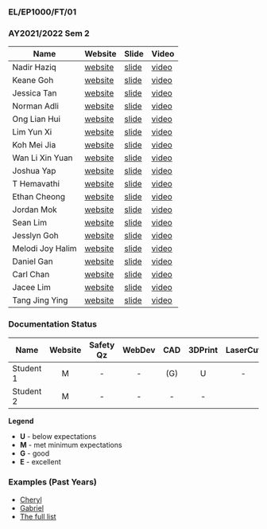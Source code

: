 ### EL/EP1000/FT/01
### AY2021/2022 Sem 2

| Name | Website | Slide | Video |
| ---- | ------- | ----- | ----- |
| Nadir Haziq | [website](https://nadirhaziq.github.io/DFABAY2021/) | [slide](https://nadirhaziq.github.io/DFABAY2021/presentation.png) | [video](https://nadirhaziq.github.io/DFABAY2021/presentation.mp4)
| Keane Goh | [website](https://keanegoh1.github.io/keanegoh1.github.io-DFAB/) | [slide](https://keanegoh1.github.io/keanegoh1.github.io-DFAB/presentation%20keane.png) | [video](https://keanegoh1.github.io/keanegoh1.github.io-DFAB/presentation%20keane.mp4)
| Jessica Tan | [website](https://jessicaaxtan.github.io/Webpage/) | [slide](https://jessicaaxtan.github.io/Webpage/presentation.png) | [video](https://jessicaaxtan.github.io/Webpage/presentation.mp4)
| Norman Adli | [website](https://normanramli.github.io/EP1000-NormanRamli-Site/) | [slide](https://normanramli.github.io/EP1000-NormanRamli-Site/presentation.png) | [video](https://normanramli.github.io/EP1000-NormanRamli-Site/presentation.mp4)
| Ong Lian Hui | [website](https://onglianhui.github.io/DFab_Elective/) | [slide](https://onglianhui.github.io/DFab_Elective/presentation.png) | [video](https://onglianhui.github.io/DFab_Elective/presentation.mp4)
| Lim Yun Xi | [website](https://brandodado14.github.io/) | [slide](https://brandodado14.github.io/presentation.png) | [video](https://brandodado14.github.io/presentation.mp4)
| Koh Mei Jia | [website](https://meijiakoh.github.io/dfab/) | [slide](https://meijiakoh.github.io/dfab/presentation.png) | [video](https://meijiakoh.github.io/dfab/presentation.mp4)
| Wan Li Xin Yuan | [website](https://xyzdesign.github.io/dfab-2021/) | [slide](https://xyzdesign.github.io/dfab-2021/presentation.png) | [video](https://xyzdesign.github.io/dfab-2021/presentation.mp4)
| Joshua Yap | [website](https://joshuaofsg03.github.io/website-fab/allFolder/html/index.html) | [slide](https://joshuaofsg03.github.io/website-fab/Presentation.png) | [video](https://www.youtube.com/watch?v=QDBn2NyioDg)
| T Hemavathi | [website](https://h-e-m-a.github.io/new/) | [slide](https://h-e-m-a.github.io/new/presentation.png) | [video](https://h-e-m-a.github.io/new/presentation.mp4)
| Ethan Cheong | [website](https://ethanchl.github.io/dfab-21s2/) | [slide](https://ethanchl.github.io/dfab-21s2/presentation.png) | [video](https://ethanchl.github.io/dfab-21s2/presentation.mp4)
| Jordan Mok | [website](https://yeboimok.github.io/digifab-2019686/) | [slide](https://yeboimok.github.io/digifab-2019686/presentation.png) | [video](https://yeboimok.github.io/digifab-2019686/presentation.mp4)
| Sean Lim | [website](https://aaaaaaaaaaaaaaaaaaaaaahh.github.io/HTML-Project/) | [slide](https://aaaaaaaaaaaaaaaaaaaaaahh.github.io/HTML-Project/presentation.png) | [video](https://aaaaaaaaaaaaaaaaaaaaaahh.github.io/HTML-Project/presentation.mp4)
| Jesslyn Goh | [website](https://cvkmnstr.github.io/dfab21s2/) | [slide](https://cvkmnstr.github.io/dfab21s2/presentation.png) | [video](https://cvkmnstr.github.io/dfab21s2/presentation.mp4)
| Melodi Joy Halim | [website](https://tsuisutes1mp.github.io/dfab-ay2021-s2-project/) | [slide](https://tsuisutes1mp.github.io/dfab-ay2021-s2-project/presentation.png) | [video](https://tsuisutes1mp.github.io/dfab-ay2021-s2-project/presentation.mp4)
| Daniel Gan | [website](https://dangan552.github.io/Digital-Fabrication-Prototyping-Fundementals/files/index.html) | [slide](https://dangan552.github.io/Digital-Fabrication-Prototyping-Fundementals/presentation.png) | [video](https://dangan552.github.io/Digital-Fabrication-Prototyping-Fundementals/presentation.mp4)
| Carl Chan | [website](https://cchan6969.github.io/Dfab-AY21-22S2-Chan-Carl/) | [slide](https://cchan6969.github.io/Dfab-AY21-22S2-Chan-Carl/presentation.png) | [video](presentation.mp4)
| Jacee Lim | [website](https://ja-cee.github.io/ep-100/) | [slide](https://ja-cee.github.io/ep-100/presentation.png) | [video](https://ja-cee.github.io/ep-100/presentation.mp4)
| Tang Jing Ying | [website](https://jayewhy.github.io/Jys-FABLAB/) | [slide](https://jayewhy.github.io/Jys-FABLAB/presentation.png) | [video](https://jayewhy.github.io/Jys-FABLAB/presentation.mp4)

### Documentation Status

| Name | Website | Safety Qz | WebDev | CAD | 3DPrint | LaserCut | EmbPrg | FProj |
| ---- | :-: | :-: | :-: | :-: | :-: | :-: | :-: | :-: |
| Student 1 | M | - | - | (G) | U | - |
| Student 2 | M | - | - | - | - |


**Legend**
- **U** - below expectations<br>
- **M** - met minimum expectations<br>
- **G** - good<br>
- **E** - excellent<br>

### Examples (Past Years)
- [Cheryl](http://chwnzyl.github.io/DFAB/home)
- [Gabriel](https://gabriel-as.github.io/EP1000-SP/main.html)
- [The full list](../2020-S1/ep1000_ay20s1_gp2.md)

